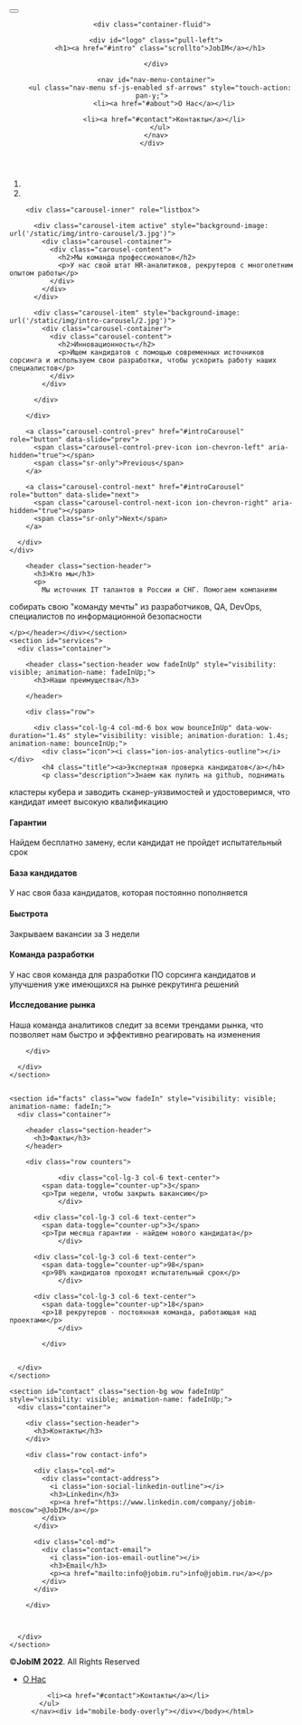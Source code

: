 
<!DOCTYPE html>
<html lang="en"><head>
<meta http-equiv="content-type" content="text/html; charset=UTF-8">
  <meta charset="utf-8">
  <title>JobIM</title>
  <meta content="width=device-width, initial-scale=1.0" name="viewport">
  <meta content="" name="keywords">
  <meta content="" name="description">

  <link href="https://jobim.ru/static/img/favicon.png" rel="icon">
  <link href="https://jobim.ru/static/img/apple-touch-icon.png" rel="apple-touch-icon">
  <link href="JobIM_files/bootstrap.css" rel="stylesheet">
  <link href="JobIM_files/font-awesome.css" rel="stylesheet">
  <link href="JobIM_files/animate.css" rel="stylesheet">
  <link href="JobIM_files/ionicons.css" rel="stylesheet">
  <link href="JobIM_files/owl.css" rel="stylesheet">
  <link href="JobIM_files/lightbox.css" rel="stylesheet">

  <link href="JobIM_files/style.css" rel="stylesheet">
<style>

#about {
  background: url("/static/img/about-bg.jpg") center top no-repeat fixed;
  background-size: cover;
  padding: 60px 0 40px 0;
  position: relative;
}

</style>
</head>

<body><button type="button" id="mobile-nav-toggle"><i class="fa fa-bars"></i></button>
  <header id="header" class="">


    <div class="container-fluid">

      <div id="logo" class="pull-left">
        <h1><a href="#intro" class="scrollto">JobIM</a></h1>
    
      </div>

      <nav id="nav-menu-container">
        <ul class="nav-menu sf-js-enabled sf-arrows" style="touch-action: pan-y;">
          <li><a href="#about">О Нас</a></li>

          <li><a href="#contact">Контакты</a></li>
        </ul>
      </nav>
    </div>
  </header>
  <section id="intro">
    <div class="intro-container">
      <div id="introCarousel" class="carousel  slide carousel-fade" data-ride="carousel">
        <ol class="carousel-indicators"><li data-target="#introCarousel" data-slide-to="0" class="active"></li><li data-target="#introCarousel" data-slide-to="1" class=""></li></ol>

        <div class="carousel-inner" role="listbox">

          <div class="carousel-item active" style="background-image:  url('/static/img/intro-carousel/3.jpg')">
            <div class="carousel-container">
              <div class="carousel-content">
                <h2>Мы команда профессионалов</h2>
                <p>У нас свой штат HR-аналитиков, рекрутеров с многолетним опытом работы</p>
              </div>
            </div>
          </div>

          <div class="carousel-item" style="background-image:  url('/static/img/intro-carousel/2.jpg')">
            <div class="carousel-container">
              <div class="carousel-content">
                <h2>Инновационность</h2>
                <p>Ищем кандидатов с помощью современных источников сорсинга и используем свои разработки, чтобы ускорить работу наших специалистов</p>
              </div>
            </div>
            
          </div>

        </div>

        <a class="carousel-control-prev" href="#introCarousel" role="button" data-slide="prev">
          <span class="carousel-control-prev-icon ion-chevron-left" aria-hidden="true"></span>
          <span class="sr-only">Previous</span>
        </a>

        <a class="carousel-control-next" href="#introCarousel" role="button" data-slide="next">
          <span class="carousel-control-next-icon ion-chevron-right" aria-hidden="true"></span>
          <span class="sr-only">Next</span>
        </a>

      </div>
    </div>
  </section>

  <main id="main">
    <section id="about">
      <div class="container">

        <header class="section-header">
          <h3>Кто мы</h3>
          <p>
            Мы источник IT талантов в России и СНГ. Помогаем компаниям 
собирать свою "команду мечты" из разработчиков, QA, DevOps, специалистов
 по информационной безопасности

    </p></header></div></section>
    <section id="services">
      <div class="container">

        <header class="section-header wow fadeInUp" style="visibility: visible; animation-name: fadeInUp;">
          <h3>Наши преимущества</h3>
        
        </header>

        <div class="row">

          <div class="col-lg-4 col-md-6 box wow bounceInUp" data-wow-duration="1.4s" style="visibility: visible; animation-duration: 1.4s; animation-name: bounceInUp;">
            <div class="icon"><i class="ion-ios-analytics-outline"></i></div>
            <h4 class="title"><a>Экспертная проверка кандидатов</a></h4>
            <p class="description">Знаем как пулить на github, поднимать
 кластеры кубера и заводить сканер-уязвимостей и удостоверимся, что 
кандидат имеет высокую квалификацию</p>
          </div>
          <div class="col-lg-4 col-md-6 box wow bounceInUp" data-wow-duration="1.4s" style="visibility: visible; animation-duration: 1.4s; animation-name: bounceInUp;">
            <div class="icon"><i class="ion-happy-outline"></i></div>
            <h4 class="title"><a>Гарантии</a></h4>
            <p class="description">Найдем бесплатно замену, если кандидат не пройдет испытательный срок</p>
          </div>
          <div class="col-lg-4 col-md-6 box wow bounceInUp" data-wow-duration="1.4s" style="visibility: visible; animation-duration: 1.4s; animation-name: bounceInUp;">
            <div class="icon"><i class="ion-ios-paper-outline"></i></div>
            <h4 class="title"><a>База кандидатов</a></h4>
            <p class="description">У нас своя база кандидатов, которая постоянно пополняется</p>
          </div>
          <div class="col-lg-4 col-md-6 box wow bounceInUp" data-wow-delay="0.1s" data-wow-duration="1.4s" style="visibility: visible; animation-duration: 1.4s; animation-delay: 0.1s; animation-name: bounceInUp;">
            <div class="icon"><i class="ion-ios-speedometer-outline"></i></div>
            <h4 class="title"><a>Быстрота</a></h4>
            <p class="description">Закрываем вакансии за 3 недели</p>
          </div>
          <div class="col-lg-4 col-md-6 box wow bounceInUp" data-wow-delay="0.1s" data-wow-duration="1.4s" style="visibility: visible; animation-duration: 1.4s; animation-delay: 0.1s; animation-name: bounceInUp;">
            <div class="icon"><i class="ion-ios-barcode-outline"></i></div>
            <h4 class="title"><a>Команда разработки</a></h4>
            <p class="description">У нас своя команда для разработки ПО сорсинга кандидатов и улучшения уже имеющихся на рынке рекрутинга решений</p>
          </div>
          <div class="col-lg-4 col-md-6 box wow bounceInUp" data-wow-delay="0.1s" data-wow-duration="1.4s" style="visibility: visible; animation-duration: 1.4s; animation-delay: 0.1s; animation-name: bounceInUp;">
            <div class="icon"><i class="ion-ios-people-outline"></i></div>
            <h4 class="title"><a>Исследование рынка</a></h4>
            <p class="description">Наша команда аналитиков следит за всеми трендами рынка, что позволяет нам быстро и эффективно реагировать на изменения</p>
          </div>

        </div>

      </div>
    </section>


    <section id="facts" class="wow fadeIn" style="visibility: visible; animation-name: fadeIn;">
      <div class="container">

        <header class="section-header">
          <h3>Факты</h3>
        </header>

        <div class="row counters">

  				<div class="col-lg-3 col-6 text-center">
            <span data-toggle="counter-up">3</span>
            <p>Три недели, чтобы закрыть вакансию</p>
  				</div>

          <div class="col-lg-3 col-6 text-center">
            <span data-toggle="counter-up">3</span>
            <p>Три месяца гарантии - найдем нового кандидата</p>
  				</div>

          <div class="col-lg-3 col-6 text-center">
            <span data-toggle="counter-up">98</span>
            <p>98% кандидатов проходят испытательный срок</p>
  				</div>

          <div class="col-lg-3 col-6 text-center">
            <span data-toggle="counter-up">18</span>
            <p>18 рекрутеров - постоянная команда, работающая над проектами</p>
  				</div>

  			</div>


      </div>
    </section>
   
    <section id="contact" class="section-bg wow fadeInUp" style="visibility: visible; animation-name: fadeInUp;">
      <div class="container">

        <div class="section-header">
          <h3>Контакты</h3>
        </div>

        <div class="row contact-info">

          <div class="col-md">
            <div class="contact-address">
              <i class="ion-social-linkedin-outline"></i>
              <h3>Linkedin</h3>
              <p><a href="https://www.linkedin.com/company/jobim-moscow">@JobIM</a></p>
            </div>
          </div>

          <div class="col-md">
            <div class="contact-email">
              <i class="ion-ios-email-outline"></i>
              <h3>Email</h3>
              <p><a href="mailto:info@jobim.ru">info@jobim.ru</a></p>
            </div>
          </div>

        </div>

        

      </div>
    </section>

  </main>
  <footer id="footer">
    <div class="container">
      <div class="copyright">
        ©<strong>JobIM 2022</strong>. All Rights Reserved
      </div>
    </div>
  </footer>
  <a href="#" class="back-to-top" style="display: none;"><i class="fa fa-chevron-up"></i></a>

  <script src="JobIM_files/jquery_002.js"></script>
  <script src="JobIM_files/jquery-migrate.js"></script>
  <script src="JobIM_files/bootstrap.js"></script>
  <script src="JobIM_files/easing.js"></script>
  <script src="JobIM_files/hoverIntent.js"></script>
  <script src="JobIM_files/superfish.js"></script>
  <script src="JobIM_files/wow.js"></script>
  <script src="JobIM_files/waypoints.js"></script>
  <script src="JobIM_files/counterup.js"></script>
  <script src="JobIM_files/owl.js"></script>
  <script src="JobIM_files/isotope.js"></script>
  <script src="JobIM_files/lightbox.js"></script>
  <script src="JobIM_files/jquery.js"></script>

  <script src="JobIM_files/main.js"></script>


<div id="lightboxOverlay" class="lightboxOverlay" style="display: none;"></div><div id="lightbox" class="lightbox" style="display: none;"><div class="lb-outerContainer"><div class="lb-container"><img class="lb-image" src="data:image/gif;base64,R0lGODlhAQABAIAAAP///wAAACH5BAEAAAAALAAAAAABAAEAAAICRAEAOw=="><div class="lb-nav"><a class="lb-prev" href=""></a><a class="lb-next" href=""></a></div><div class="lb-loader"><a class="lb-cancel"></a></div></div></div><div class="lb-dataContainer"><div class="lb-data"><div class="lb-details"><span class="lb-caption"></span><span class="lb-number"></span></div><div class="lb-closeContainer"><a class="lb-close"></a></div></div></div></div><nav id="mobile-nav">
        <ul class="" style="touch-action: pan-y;" id="">
          <li><a href="#about">О Нас</a></li>

          <li><a href="#contact">Контакты</a></li>
        </ul>
      </nav><div id="mobile-body-overly"></div></body></html>

